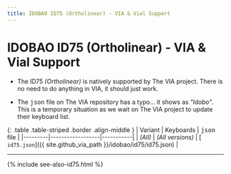 ```yaml
---
title: IDOBAO ID75 (Ortholinear) - VIA & Vial Support
---
```


# IDOBAO ID75 (Ortholinear) - VIA & Vial Support

<div class="border shadow shadow-sm border-info bg-info bg-opacity-10 rounded-3 p-2 mb-4 text-opacity-75">
  <ul class="fa-ul mb-0 me-3">
  <li><span class="fa-li"><i class="fas fa-info-circle text-info"></i></span>
    The ID75 <i>(Ortholinear)</i> is natively supported by The VIA project.
    There is no need to do anything in VIA, it should just work.
    </li>
  </ul>
</div>

<div class="border shadow shadow-sm border-info bg-info bg-opacity-10 rounded-3 p-2 mb-4 text-opacity-75">
  <ul class="fa-ul mb-0 me-3">
  <li><span class="fa-li"><i class="fas fa-info-circle text-info"></i></span>
    The <tt>json</tt> file on The VIA repository has a typo... it shows as <i>"Idobo"</i>.
    This is a temporary situation as we wait on The VIA project to update their keyboard list.
    </li>
  </ul>
</div>


{: .table .table-striped .border .align-middle }
| Variant | Keyboards        | <tt>json</tt> file |
|---------|------------------|-----------|
| *(All)* | *(All versions)* | [<i class="fab fa-github-alt"></i> `id75.json`]({{ site.github_via_path }}/idobao/id75/id75.json) |

---

{% include see-also-id75.html %}

